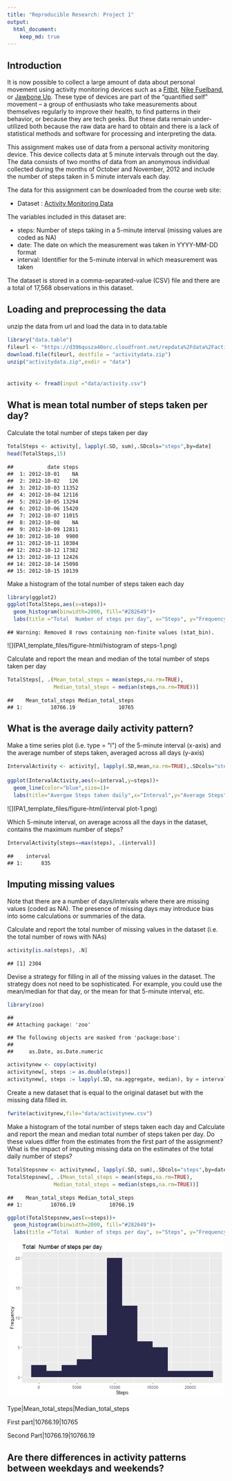 ```yaml
---
title: "Reproducible Research: Project 1"
output: 
  html_document:
    keep_md: true
---
```


## Introduction

It is now possible to collect a large amount of data about personal movement using activity monitoring devices such as a [Fitbit](http://www.fitbit.com/), [Nike Fuelband](http://www.nike.com/us/en_us/c/nikeplus-fuelband), or [Jawbone Up](https://jawbone.com/up). These type of devices are part of the “quantified self” movement – a group of enthusiasts who take measurements about themselves regularly to improve their health, to find patterns in their behavior, or because they are tech geeks. But these data remain under-utilized both because the raw data are hard to obtain and there is a lack of statistical methods and software for processing and interpreting the data.

This assignment makes use of data from a personal activity monitoring device. This device collects data at 5 minute intervals through out the day. The data consists of two months of data from an anonymous individual collected during the months of October and November, 2012 and include the number of steps taken in 5 minute intervals each day.

The data for this assignment can be downloaded from the course web site:
* Dataset : [Activity Monitoring Data](https://d396qusza40orc.cloudfront.net/repdata%2Fdata%2Factivity.zip)

The variables included in this dataset are:

* steps: Number of steps taking in a 5-minute interval (missing values are coded as NA)
* date: The date on which the measurement was taken in YYYY-MM-DD format
* interval: Identifier for the 5-minute interval in which measurement was taken

The dataset is stored in a comma-separated-value (CSV) file and there are a total of 17,568 observations in this dataset. 


## Loading and preprocessing the data
unzip the data from url and load the data in to data.table


```r
library("data.table")
fileurl <- "https://d396qusza40orc.cloudfront.net/repdata%2Fdata%2Factivity.zip"
download.file(fileurl, destfile = "activitydata.zip")
unzip("activitydata.zip",exdir = "data")


activity <- fread(input ="data/activity.csv")
```

## What is mean total number of steps taken per day?

   Calculate the total number of steps taken per day


```r
TotalSteps <- activity[, lapply(.SD, sum),.SDcols="steps",by=date]
head(TotalSteps,15)
```

```
##           date steps
##  1: 2012-10-01    NA
##  2: 2012-10-02   126
##  3: 2012-10-03 11352
##  4: 2012-10-04 12116
##  5: 2012-10-05 13294
##  6: 2012-10-06 15420
##  7: 2012-10-07 11015
##  8: 2012-10-08    NA
##  9: 2012-10-09 12811
## 10: 2012-10-10  9900
## 11: 2012-10-11 10304
## 12: 2012-10-12 17382
## 13: 2012-10-13 12426
## 14: 2012-10-14 15098
## 15: 2012-10-15 10139
```

   Make a histogram of the total number of steps taken each day
   

```r
library(ggplot2)
ggplot(TotalSteps,aes(x=steps))+
  geom_histogram(binwidth=2000, fill="#282649")+
  labs(title ="Total  Number of steps per day", x="Steps", y="Frequency")
```

```
## Warning: Removed 8 rows containing non-finite values (stat_bin).
```

![](PA1_template_files/figure-html/histogram of steps-1.png)<!-- -->

   Calculate and report the mean and median of the total number of steps taken per day
   

```r
TotalSteps[, .(Mean_total_steps = mean(steps,na.rm=TRUE),
               Median_total_steps = median(steps,na.rm=TRUE))]
```

```
##    Mean_total_steps Median_total_steps
## 1:         10766.19              10765
```

## What is the average daily activity pattern?

   Make a time series plot (i.e. type = "l") of the 5-minute interval (x-axis) and the average number of steps taken, averaged across all days (y-axis)
   

```r
IntervalActivity <- activity[, lapply(.SD,mean,na.rm=TRUE),.SDcols="steps", by=interval]

ggplot(IntervalActivity,aes(x=interval,y=steps))+
  geom_line(color="blue",size=1)+
  labs(title="Avergae Steps taken daily",x="Interval",y="Average Steps")
```

![](PA1_template_files/figure-html/interval plot-1.png)<!-- -->

   Which 5-minute interval, on average across all the days in the dataset, contains the maximum number of steps?
   

```r
IntervalActivity[steps==max(steps), .(interval)]
```

```
##    interval
## 1:      835
```

## Imputing missing values
Note that there are a number of days/intervals where there are missing values (coded as NA). The presence of missing days may introduce bias into some calculations or summaries of the data.

  Calculate and report the total number of missing values in the dataset (i.e. the total number of rows with NAs)
  

```r
activity[is.na(steps), .N]
```

```
## [1] 2304
```

  Devise a strategy for filling in all of the missing values in the dataset. The strategy does not need to be sophisticated. For example, you could use the mean/median for that day, or the mean for that 5-minute interval, etc.
  

```r
library(zoo)
```

```
## 
## Attaching package: 'zoo'
```

```
## The following objects are masked from 'package:base':
## 
##     as.Date, as.Date.numeric
```

```r
activitynew <- copy(activity)
activitynew[, steps := as.double(steps)]
activitynew[, steps := lapply(.SD, na.aggregate, median), by = interval,.SDcols = "steps"]
```

  Create a new dataset that is equal to the original dataset but with the missing data filled in.
  

```r
fwrite(activitynew,file="data/activitynew.csv")
```

   Make a histogram of the total number of steps taken each day and Calculate and report the mean and median total number of steps taken per day. Do these values differ from the estimates from the first part of the assignment? What is the impact of imputing missing data on the estimates of the total daily number of steps?
   

```r
TotalStepsnew <- activitynew[, lapply(.SD, sum),.SDcols="steps",by=date]
TotalStepsnew[, .(Mean_total_steps = mean(steps,na.rm=TRUE),
               Median_total_steps = median(steps,na.rm=TRUE))]
```

```
##    Mean_total_steps Median_total_steps
## 1:         10766.19           10766.19
```

```r
ggplot(TotalStepsnew,aes(x=steps))+
  geom_histogram(binwidth=2000, fill="#282649")+
  labs(title ="Total  Number of steps per day", x="Steps", y="Frequency")
```

![](PA1_template_files/figure-html/unnamed-chunk-2-1.png)<!-- -->

Type|Mean_total_steps|Median_total_steps

First part|10766.19|10765

Second Part|10766.19|10766.19



## Are there differences in activity patterns between weekdays and weekends?
